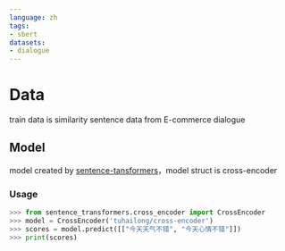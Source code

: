 ```yaml
---
language: zh
tags:
- sbert
datasets:
- dialogue
---
```


# Data
train data is similarity sentence data from E-commerce dialogue

## Model
model created by [sentence-tansformers](https://www.sbert.net/index.html)，model struct is cross-encoder

### Usage
```python
>>> from sentence_transformers.cross_encoder import CrossEncoder
>>> model = CrossEncoder('tuhailong/cross-encoder')
>>> scores = model.predict([["今天天气不错", "今天心情不错"]])
>>> print(scores)
```